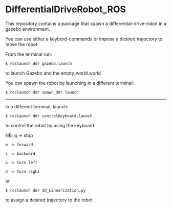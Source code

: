 # DifferentialDriveRobot_ROS
This repository contains a package that spawn a differential-drive-robot in a gazebo environment. 

You can use either a keybord-commands or impose a desired trajectory to move the robot

From the terminal run:

    $ roslaunch ddr gazebo.launch

to launch Gazebo and the empty_world.world

You can spawn the robot by launching in a different terminal:

    $ roslaunch ddr spawn_ddr.launch

-------------------------------------------------------------

In a different terminal, launch:

    $ roslaunch ddr controlKeyboard.launch

to control the robot by using the keyboard

NB: q -> stop

    w -> forward
    
    s -> backward
    
    a -> turn left
    
    d -> turn right
or

    $ roslaunch ddr IO_Linearization.py

to assign a desired trajectory to the robot
